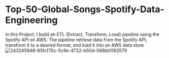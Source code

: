 # Top-50-Global-Songs-Spotify-Data-Engineering
In this Project, I build an ETL (Extract, Transform, Load) pipeline using the Spotify API on AWS. The pipeline retrieve data from the Spotify API, transform it to a desired format, and load it into an AWS data store
![243245848-85fcf70c-5c9e-4722-b50d-596bb1163579](https://github.com/shaheerbadal/Top-50-Global-Songs-Spotify-Data-Engineering/assets/123659073/87143f4a-f418-44f3-941e-aad06a58c4f9)
